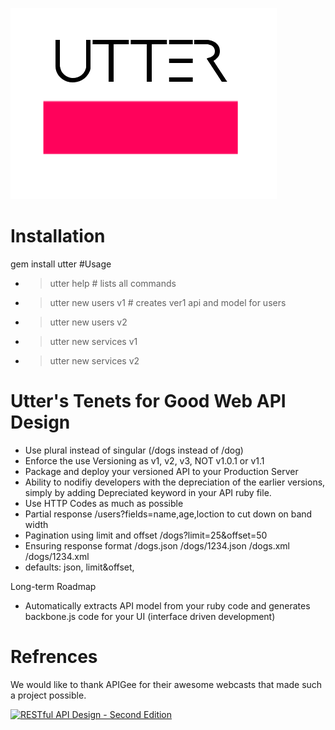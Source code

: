![alt tag](utter.png)
# Installation
  gem install utter
#Usage
* > utter help                 # lists all commands
* > utter new users v1         # creates ver1 api and model for users
* > utter new users v2
* > utter new services v1
* > utter new services v2



# Utter's Tenets for Good Web API Design 
- Use plural instead of singular (/dogs instead of /dog)
- Enforce the use Versioning as v1, v2, v3, NOT v1.0.1 or v1.1 
- Package and deploy your versioned API to your Production Server 
- Ability to nodifiy developers with the depreciation of the earlier versions, simply by adding Depreciated keyword in your API ruby file.
- Use HTTP Codes as much as possible
- Partial response /users?fields=name,age,loction to cut down on band width
- Pagination using limit and offset /dogs?limit=25&offset=50 
- Ensuring response format  /dogs.json  /dogs/1234.json /dogs.xml /dogs/1234.xml  
- defaults: json, limit&offset,  

Long-term Roadmap
- Automatically extracts API model from your ruby code and generates backbone.js code for your UI (interface driven development)

# Refrences
We would like to thank APIGee for their awesome webcasts that made such a project possible.

[![RESTful API Design - Second Edition](http://img.youtube.com/vi/QpAhXa12xvU/0.jpg)](https://www.youtube.com/watch?v=QpAhXa12xvU)
